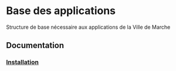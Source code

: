 Base des applications
=========

Structure de base nécessaire aux applications de la Ville de Marche


Documentation
-------------

### [Installation](https://github.com/acmarche/baseappli/blob/master/src/AcMarche/BaseBundle/Resources/doc/index.md)


